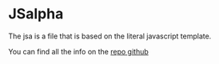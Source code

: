 # JSalpha

The jsa is a file that is based on the literal javascript template.

You can find all the info on the [repo github](https://github.com/augustinmauroy/jsa)
